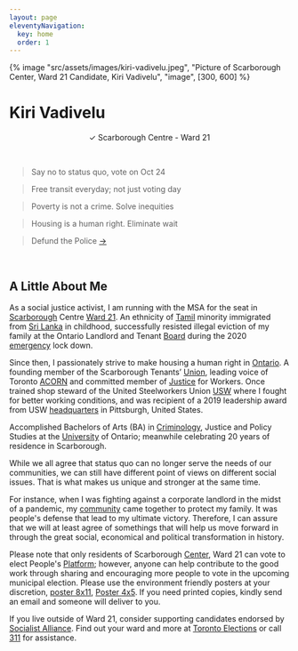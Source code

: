 ```yaml
---
layout: page
eleventyNavigation:
  key: home
  order: 1
---
```


{% image "src/assets/images/kiri-vadivelu.jpeg", "Picture of Scarborough Center, Ward 21 Candidate, Kiri Vadivelu",
  "image", [300, 600] %}

# Kiri Vadivelu

<p align="center">
 &check; Scarborough Centre - Ward 21 </p>

 <br>

> Say no to status quo, vote on Oct 24

> Free transit everyday; not just voting day

> Poverty is not a crime. Solve inequities

> Housing is a human right. Eliminate wait

> Defund the Police [&rarr;](https://kiri-vadivelu.ca/elect/)

<br>

## A Little About Me

As a social justice activist, I am running with the MSA for the seat in [Scarborough](http://scarboroughhistorical.ca/local-history/naming-of-scarborough/) Centre [Ward 21](https://www.toronto.ca/city-government/data-research-maps/neighbourhoods-communities/ward-profiles/ward-21-scarborough-centre/). An ethnicity of [Tamil](https://www.tamilcentre.ca/en/about/background) minority immigrated from [Sri Lanka](https://www.amnesty.org/en/location/asia-and-the-pacific/south-asia/sri-lanka/report-sri-lanka/) in childhood, successfully resisted illegal eviction of my family at the Ontario Landlord and Tenant [Board](https://tribunalsontario.ca/ltb/) during the 2020 [emergency](https://www.justice.gc.ca/eng/csj-sjc/covid.html) lock down.

Since then, I passionately strive to make housing a human right in [Ontario](https://www.ontario.ca/page/home-and-community). A founding member of the Scarborough Tenants’ [Union](https://scarboroughtenants.ca), leading voice of Toronto [ACORN](https://acorncanada.org) and committed member of [Justice](https://www.justice4workers.org) for Workers. Once trained shop steward of the United Steelworkers Union [USW](https://usw.ca) where I fought for better working conditions, and was recipient of a 2019 leadership award from USW [headquarters](http://spt-usw.org/about-us/headquarters/) in Pittsburgh, United States.

Accomplished Bachelors of Arts (BA) in [Criminology](https://ontariotechu.ca/programs/undergraduate/social-science-and-humanities/criminology-and-justice/), Justice and Policy Studies at the [University](https://ontariotechu.ca) of Ontario; meanwhile celebrating 20 years of residence in Scarborough.

While we all agree that status quo can no longer serve the needs of our communities, we can still have different point of views on different social issues. That is what makes us unique and stronger at the same time.

For instance, when I was fighting against a corporate landlord in the midst of a pandemic, my [community](https://tdotcommunity.ca/project/guarding-his-home/) came together to protect my family. It was people's defense that lead to my ultimate victory. Therefore, I can assure that we will at least agree of somethings that will help us move forward in through the great social, economical and political transformation in history.

Please note that only residents of Scarborough [Center](https://www.toronto.ca/wp-content/uploads/2018/09/8f47-City_Planning_2016_Census_Profile_2018_25Wards_Ward21.pdf), Ward 21 can vote to elect People's [Platform](https://kiri-vadivelu.ca/elect); however, anyone can help contribute to the good work through sharing and encouraging more people to vote in the upcoming municipal election. Please use the environment friendly posters at your discretion, [poster 8x11](https://github.com/kiri-vadivelu/project-108/blob/main/src/8x11.pdf), [Poster 4x5](https://github.com/kiri-vadivelu/project-108/blob/main/src/4x5.pdf). If you need printed copies, kindly send an email and someone will deliver to you.

If you live outside of Ward 21, consider supporting candidates endorsed by [Socialist Alliance](https://socialistalliance.ca). Find out your ward and more at [Toronto Elections](https://www.toronto.ca/city-government/elections/) or call [311](https://www.toronto.ca/home/311-toronto-at-your-service/) for assistance.
